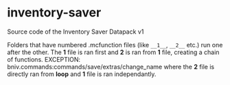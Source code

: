 # inventory-saver
Source code of the Inventory Saver Datapack v1

Folders that have numbered .mcfunction files (like `__1__`, `__2__` etc.) run one after the other.
The __1__ file is ran first and __2__ is ran from __1__ file, creating a chain of functions.
EXCEPTION: 
bniv.commands:commands/save/extras/change_name where the __2__ file is directly ran from __loop__ and __1__ file is ran independantly.
